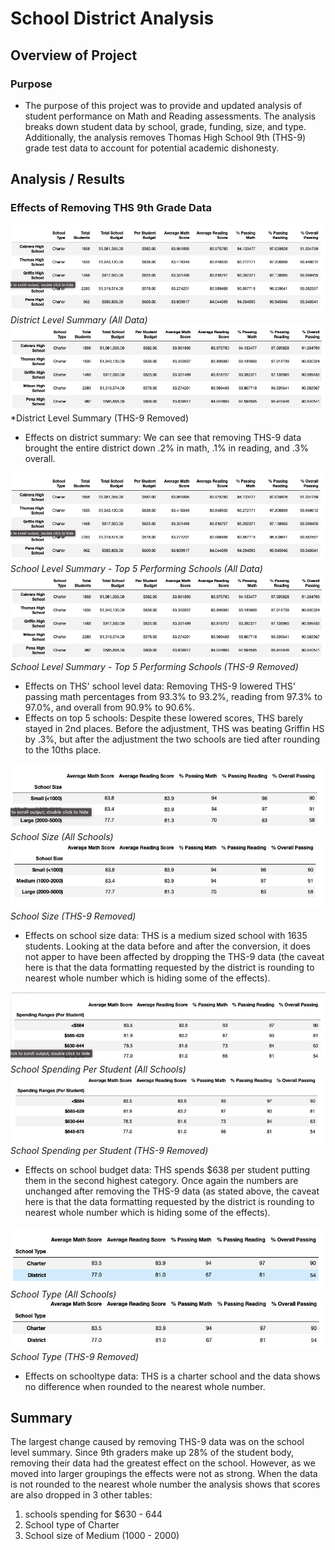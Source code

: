 # School District Analysis
## Overview of Project

### Purpose
- The purpose of this project was to provide and updated analysis of student performance on Math and Reading assessments. The analysis breaks down student data by school, grade, funding, size, and type. Additionally, the analysis removes Thomas High School 9th (THS-9) grade test data to account for potential academic dishonesty.

## Analysis / Results
### Effects of Removing THS 9th Grade Data
![District All Data](Resources/top5.png) <br>
*District Level Summary (All Data)* <br>
![District Adjusted Data](Resources/top5_adjusted.png) <br>
*District Level Summary (THS-9 Removed) <br>
- Effects on district summary: We can see that removing THS-9 data brought the entire district down .2% in math, .1% in reading, and .3% overall.

![Top 5 All Data](Resources/top5.png) <br>
*School Level Summary - Top 5 Performing Schools (All Data)* <br>
![Top 5 Adjusted Data](Resources/top5_adjusted.png) <br>
*School Level Summary - Top 5 Performing Schools (THS-9 Removed)* <br>
- Effects on THS' school level data: Removing THS-9 lowered THS' passing math percentages from 93.3% to 93.2%, reading from 97.3% to 97.0%, and overall from 90.9% to 90.6%.
- Effects on top 5 schools: Despite these lowered scores, THS barely stayed in 2nd places. Before the adjustment, THS was beating Griffin HS by .3%, but after the adjustment the two schools are tied after rounding to the 10ths place.


![School Size All Data](Resources/school_sizes.png) <br>
*School Size (All Schools)* <br>
![School Size Adjusted Data](Resources/adjusted_size.png) <br>
*School Size (THS-9 Removed)* <br>
- Effects on school size data: THS is a medium sized school with 1635 students. Looking at the data before and after the conversion, it does not apper to have been affected by dropping the THS-9 data (the caveat here is that the data formatting requested by the district is rounding to nearest whole number which is hiding some of the effects).


![School Spending All Data](Resources/spending_ranges.png) <br>
*School Spending Per Student (All Schools)* <br>
![School Spending Adjusted Data](Resources/adjusted_spending.png) <br>
*School Spending per Student (THS-9 Removed)* <br>
- Effects on school budget data: THS spends $638 per student putting them in the second highest category. Once again the numbers are unchanged after removing the THS-9 data (as stated above, the caveat here is that the data formatting requested by the district is rounding to nearest whole number which is hiding some of the effects).


![School Type All Data](Resources/school_type.png) <br>
*School Type (All Schools)* <br>
![Shcool Type Adjusted Data](Resources/adjusted_type.png) <br>
*School Type (THS-9 Removed)* <br>
- Effects on schooltype data: THS is a charter school and the data shows no difference when rounded to the nearest whole number.

## Summary
The largest change caused by removing THS-9 data was on the school level summary. Since 9th graders make up 28% of the student body, removing their data had the greatest effect on the school. However, as we moved into larger groupings the effects were not as strong. When the data is not rounded to the nearest whole number the analysis shows that scores are also dropped in 3 other tables:
1. schools spending for $630 - 644
2. School type of Charter
3. School size of Medium (1000 - 2000) 
